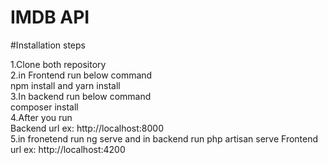 # IMDB API


#Installation steps 

1.Clone both repository <br>
2.in Frontend run below command <br>
	npm install and yarn install<br>
3.In backend run below command <br>
	composer install<br>
4.After you run  
	Backend url ex: http://localhost:8000	<br>
5.in fronetend run ng serve and in backend run php artisan serve
	Frontend url ex: http://localhost:4200	<br>
    
    
